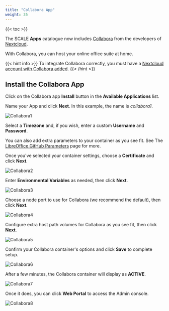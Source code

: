 ```yaml
---
title: "Collabora App"
weight: 35
---
```


{{< toc >}}

The SCALE **Apps** catalogue now includes [Collabora](https://nextcloud.com/collaboraonline/) from the developers of [Nextcloud](https://nextcloud.com/).

With Collabora, you can host your online office suite at home.

{{< hint info >}}
To integrate Collabora correctly, you must have a [Nextcloud account with Collabora added](https://nextcloud.com/collaboraonline/).
{{< /hint >}}

## Install the Collabora App

Click on the Collabora app **Install** button in the **Available Applications** list.

Name your App and click **Next**. In this example, the name is *collabora1*.

![Collabora1](/images/SCALE/Collabora1.png "Install Collabora")

Select a **Timezone** and, if you wish, enter a custom **Username** and **Password**. 

You can also add extra parameters to your container as you see fit. See The [LibreOffice GitHub Parameters](https://github.com/LibreOffice/online/blob/master/loolwsd.xml.in) page for more.

Once you've selected your container settings, choose a **Certificate** and click **Next**.

![Collabora2](/images/SCALE/Collabora2.png "Configure Collabora Container")

Enter **Environmental Variables** as needed, then click **Next**.

![Collabora3](/images/SCALE/Collabora3.png "Configure Collabora Environmental Variables")

Choose a node port to use for Collabora (we recommend the default), then click **Next**.

![Collabora4](/images/SCALE/Collabora4.png "Configure Collabora Networking")

Configure extra host path volumes for Collabora as you see fit, then click **Next**.

![Collabora5](/images/SCALE/Collabora5.png "Configure Collabora Extra Host Path Volumes")

Confirm your Collabora container's options and click **Save** to complete setup.

![Collabora6](/images/SCALE/Collabora6.png "Confirm Collabora Options")

After a few minutes, the Collabora container will display as **ACTIVE**. 

![Collabora7](/images/SCALE/Collabora7.png "Collabora Active")

Once it does, you can click **Web Portal** to access the Admin console.

![Collabora8](/images/SCALE/Collabora8.png "Collabora Admin Console")